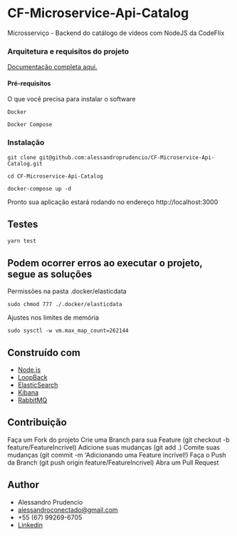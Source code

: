 # CF-Microservice-Api-Catalog

Microsserviço - Backend do catálogo de vídeos com NodeJS da CodeFlix

### Arquitetura e requisitos do projeto

[Documentação completa aqui.](https://github.com/alessandroprudencio/CodeFlix)

#### Pré-requisitos

O que você precisa para instalar o software

```
Docker
```

```
Docker Compose
```

### Instalação

```
git clone git@github.com:alessandroprudencio/CF-Microservice-Api-Catalog.git
```

```
cd CF-Microservice-Api-Catalog
```

```
docker-compose up -d
```

Pronto sua aplicação estará rodando no endereço http://localhost:3000

## Testes

```sh
yarn test
```

## Podem ocorrer erros ao executar o projeto, segue as soluções

Permissões na pasta .docker/elasticdata

```
sudo chmod 777 ./.docker/elasticdata
```

Ajustes nos limites de memória

```
sudo sysctl -w vm.max_map_count=262144
```

## Construído com

- [Node.js](https://nodejs.org/)
- [LoopBack](https://loopback.io/)
- [ElasticSearch](https://www.elastic.co/)
- [Kibana](https://www.elastic.co/pt/kibana)
- [RabbitMQ](https://www.rabbitmq.com/)

## Contribuição

Faça um Fork do projeto Crie uma Branch para sua Feature (git checkout -b feature/FeatureIncrivel)
Adicione suas mudanças (git add .)
Comite suas mudanças (git commit -m 'Adicionando uma Feature incrível!)
Faça o Push da Branch (git push origin feature/FeatureIncrivel)
Abra um Pull Request

## Author

- Alessandro Prudencio
- alessandroconectado@gmail.com
- +55 (67) 99269-6705
- [Linkedin](https://www.linkedin.com/in/alessandro-prudencio/)
